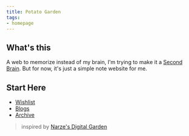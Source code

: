 ```yaml
---
title: Potato Garden
tags:
- homepage
---
```

## What's this
A web to memorize instead of my brain, I'm trying to make it a [Second Brain](https://garden.narze.live/Second-Brain/). But for now, it's just a simple note website for me.

## Start Here
- [Wishlist](wishlist.md)
- [Blogs](blogs)
- [Archive](archive)

> inspired by [Narze's Digital Garden](https://garden.narze.live)
